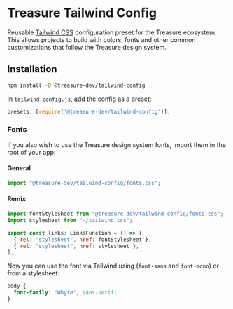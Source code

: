 # Treasure Tailwind Config

Reusable [Tailwind CSS](https://tailwindcss.com) configuration preset for the Treasure ecosystem. This allows projects to build with colors, fonts and other common customizations that follow the Treasure design system.

## Installation

```bash
npm install -D @treasure-dev/tailwind-config
```

In `tailwind.config.js`, add the config as a preset:

```js
presets: [require('@treasure-dev/tailwind-config')],
```

### Fonts

If you also wish to use the Treasure design system fonts, import them in the root of your app:

#### General

```js
import "@treasure-dev/tailwind-config/fonts.css";
```

#### Remix

```js
import fontStylesheet from "@treasure-dev/tailwind-config/fonts.css";
import stylesheet from "~/tailwind.css";

export const links: LinksFunction = () => [
  { rel: "stylesheet", href: fontStylesheet },
  { rel: "stylesheet", href: stylesheet },
];
```

Now you can use the font via Tailwind using (`font-sans` and `font-mono`) or from a stylesheet:

```css
body {
  font-family: "Whyte", sans-serif;
}
```
